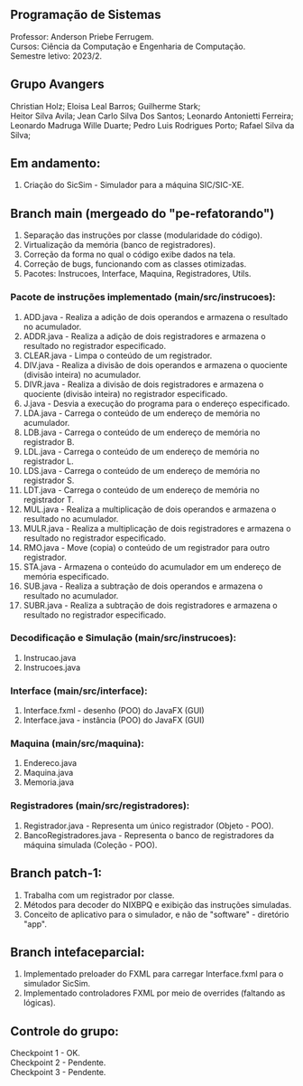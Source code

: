 ## Programação de Sistemas
Professor: Anderson Priebe Ferrugem. </br>
Cursos: Ciência da Computação e Engenharia de Computação. </br>
Semestre letivo: 2023/2. </br>

## Grupo Avangers
Christian Holz; Eloisa Leal Barros; Guilherme Stark; </br>
Heitor Silva Avila; Jean Carlo Silva Dos Santos; Leonardo Antonietti Ferreira; </br>
Leonardo Madruga Wille Duarte; Pedro Luis Rodrigues Porto; Rafael Silva da Silva; </br>

## Em andamento:
1. Criação do SicSim - Simulador para a máquina SIC/SIC-XE.

## Branch main (mergeado do "pe-refatorando")
1. Separação das instruções por classe (modularidade do código).
2. Virtualização da memória (banco de registradores).
3. Correção da forma no qual o código exibe dados na tela.
4. Correção de bugs, funcionando com as classes otimizadas.
5. Pacotes: Instrucoes, Interface, Maquina, Registradores, Utils.

### Pacote de instruções implementado (main/src/instrucoes):

1. ADD.java - Realiza a adição de dois operandos e armazena o resultado no acumulador.
2. ADDR.java - Realiza a adição de dois registradores e armazena o resultado no registrador especificado.
3. CLEAR.java - Limpa o conteúdo de um registrador.
4. DIV.java - Realiza a divisão de dois operandos e armazena o quociente (divisão inteira) no acumulador.
5. DIVR.java - Realiza a divisão de dois registradores e armazena o quociente (divisão inteira) no registrador especificado.
6. J.java - Desvia a execução do programa para o endereço especificado.
7. LDA.java - Carrega o conteúdo de um endereço de memória no acumulador.
8. LDB.java - Carrega o conteúdo de um endereço de memória no registrador B.
9. LDL.java - Carrega o conteúdo de um endereço de memória no registrador L.
10. LDS.java - Carrega o conteúdo de um endereço de memória no registrador S.
11. LDT.java - Carrega o conteúdo de um endereço de memória no registrador T.
12. MUL.java - Realiza a multiplicação de dois operandos e armazena o resultado no acumulador.
13. MULR.java - Realiza a multiplicação de dois registradores e armazena o resultado no registrador especificado.
14. RMO.java - Move (copia) o conteúdo de um registrador para outro registrador.
15. STA.java - Armazena o conteúdo do acumulador em um endereço de memória especificado.
16. SUB.java - Realiza a subtração de dois operandos e armazena o resultado no acumulador.
17. SUBR.java - Realiza a subtração de dois registradores e armazena o resultado no registrador especificado.

### Decodificação e Simulação (main/src/instrucoes):

1. Instrucao.java
2. Instrucoes.java

### Interface (main/src/interface):

1. Interface.fxml - desenho (POO) do JavaFX (GUI)
2. Interface.java - instância (POO) do JavaFX (GUI)

### Maquina (main/src/maquina):
1. Endereco.java
2. Maquina.java
3. Memoria.java

### Registradores (main/src/registradores):
1. Registrador.java - Representa um único registrador (Objeto - POO).
2. BancoRegistradores.java - Representa o banco de registradores da máquina simulada (Coleção - POO).

## Branch patch-1:
1. Trabalha com um registrador por classe.
2. Métodos para decoder do NIXBPQ e exibição das instruções simuladas.
3. Conceito de aplicativo para o simulador, e não de "software" - diretório "app".

## Branch intefaceparcial:
1. Implementado preloader do FXML para carregar Interface.fxml para o simulador SicSim.
2. Implementado controladores FXML por meio de overrides (faltando as lógicas).

## Controle do grupo:
Checkpoint 1 - OK. </br>
Checkpoint 2 - Pendente. </br>
Checkpoint 3 - Pendente. </br>

<!-- Última modificação: 04/01/2024, 22:54 -->
